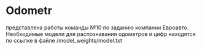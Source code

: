 # Odometr
представлена работы команды №10 по заданию компании Евроавто.
Необходимые модели для распознавания одометров и цифр находятся по ссылке в файле /model_weights/model.txt
